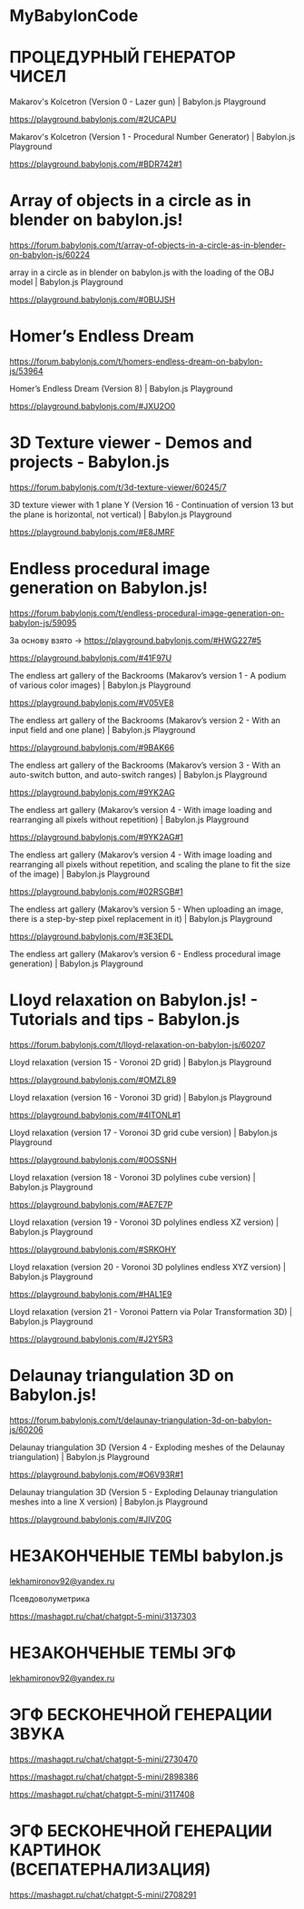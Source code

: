 # MyBabylonCode

# ПРОЦЕДУРНЫЙ ГЕНЕРАТОР ЧИСЕЛ

Makarov's Kolcetron (Version 0 - Lazer gun) | Babylon.js Playground

https://playground.babylonjs.com/#2UCAPU

Makarov's Kolcetron (Version 1 - Procedural Number Generator) | Babylon.js Playground

https://playground.babylonjs.com/#BDR742#1

# Array of objects in a circle as in blender on babylon.js! 

https://forum.babylonjs.com/t/array-of-objects-in-a-circle-as-in-blender-on-babylon-js/60224

array in a circle as in blender on babylon.js with the loading of the OBJ model | Babylon.js Playground

https://playground.babylonjs.com/#0BUJSH

# Homer’s Endless Dream

https://forum.babylonjs.com/t/homers-endless-dream-on-babylon-js/53964

Homer’s Endless Dream (Version 8) | Babylon.js Playground

https://playground.babylonjs.com/#JXU2O0

# 3D Texture viewer - Demos and projects - Babylon.js

https://forum.babylonjs.com/t/3d-texture-viewer/60245/7

3D texture viewer with 1 plane Y (Version 16 - Continuation of version 13 but the plane is horizontal, not vertical) | Babylon.js Playground

https://playground.babylonjs.com/#E8JMRF

# Endless procedural image generation on Babylon.js! 

https://forum.babylonjs.com/t/endless-procedural-image-generation-on-babylon-js/59095

За основу взято -> https://playground.babylonjs.com/#HWG227#5

https://playground.babylonjs.com/#41F97U

The endless art gallery of the Backrooms (Makarov’s version 1 - A podium of various color images) | Babylon.js Playground

https://playground.babylonjs.com/#V05VE8

The endless art gallery of the Backrooms (Makarov’s version 2 - With an input field and one plane) | Babylon.js Playground

https://playground.babylonjs.com/#9BAK66

The endless art gallery of the Backrooms (Makarov’s version 3 - With an auto-switch button, and auto-switch ranges) | Babylon.js Playground

https://playground.babylonjs.com/#9YK2AG

The endless art gallery (Makarov’s version 4 - With image loading and rearranging all pixels without repetition) | Babylon.js Playground

https://playground.babylonjs.com/#9YK2AG#1

The endless art gallery (Makarov’s version 4 - With image loading and rearranging all pixels without repetition, and scaling the plane to fit the size of the image) | Babylon.js Playground

https://playground.babylonjs.com/#02RSGB#1

The endless art gallery (Makarov’s version 5 - When uploading an image, there is a step-by-step pixel replacement in it) | Babylon.js Playground

https://playground.babylonjs.com/#3E3EDL

The endless art gallery (Makarov’s version 6 - Endless procedural image generation) | Babylon.js Playground

# Lloyd relaxation on Babylon.js! - Tutorials and tips - Babylon.js

https://forum.babylonjs.com/t/lloyd-relaxation-on-babylon-js/60207

Lloyd relaxation (version 15 - Voronoi 2D grid) | Babylon.js Playground

https://playground.babylonjs.com/#OMZL89

Lloyd relaxation (version 16 - Voronoi 3D grid) | Babylon.js Playground

https://playground.babylonjs.com/#4ITONL#1

Lloyd relaxation (version 17 - Voronoi 3D grid cube version) | Babylon.js Playground

https://playground.babylonjs.com/#0OSSNH

Lloyd relaxation (version 18 - Voronoi 3D polylines cube version) | Babylon.js Playground

https://playground.babylonjs.com/#AE7E7P

Lloyd relaxation (version 19 - Voronoi 3D polylines endless XZ version) | Babylon.js Playground

https://playground.babylonjs.com/#SRKOHY

Lloyd relaxation (version 20 - Voronoi 3D polylines endless XYZ version) | Babylon.js Playground

https://playground.babylonjs.com/#HAL1E9

Lloyd relaxation (version 21 - Voronoi Pattern via Polar Transformation 3D) | Babylon.js Playground

https://playground.babylonjs.com/#J2Y5R3

# Delaunay triangulation 3D on Babylon.js! 

https://forum.babylonjs.com/t/delaunay-triangulation-3d-on-babylon-js/60206

Delaunay triangulation 3D (Version 4 - Exploding meshes of the Delaunay triangulation) | Babylon.js Playground

https://playground.babylonjs.com/#O6V93R#1

Delaunay triangulation 3D (Version 5 - Exploding Delaunay triangulation meshes into a line X version) | Babylon.js Playground

https://playground.babylonjs.com/#JIVZ0G

# НЕЗАКОНЧЕНЫЕ ТЕМЫ babylon.js

lekhamironov92@yandex.ru

Псевдоволуметрика 

https://mashagpt.ru/chat/chatgpt-5-mini/3137303

# НЕЗАКОНЧЕНЫЕ ТЕМЫ ЭГФ

lekhamironov92@yandex.ru

# ЭГФ БЕСКОНЕЧНОЙ ГЕНЕРАЦИИ ЗВУКА

https://mashagpt.ru/chat/chatgpt-5-mini/2730470

https://mashagpt.ru/chat/chatgpt-5-mini/2898386

https://mashagpt.ru/chat/chatgpt-5-mini/3117408

# ЭГФ БЕСКОНЕЧНОЙ ГЕНЕРАЦИИ КАРТИНОК (ВСЕПАТЕРНАЛИЗАЦИЯ)

https://mashagpt.ru/chat/chatgpt-5-mini/2708291
